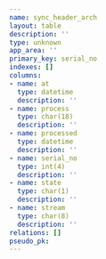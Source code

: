 ```yaml
---
name: sync_header_arch
layout: table
description: ''
type: unknown
app_area: ''
primary_key: serial_no
indexes: []
columns:
- name: at
  type: datetime
  description: ''
- name: process
  type: char(18)
  description: ''
- name: processed
  type: datetime
  description: ''
- name: serial_no
  type: int(4)
  description: ''
- name: state
  type: char(1)
  description: ''
- name: stream
  type: char(8)
  description: ''
relations: []
pseudo_pk: 
---
```


